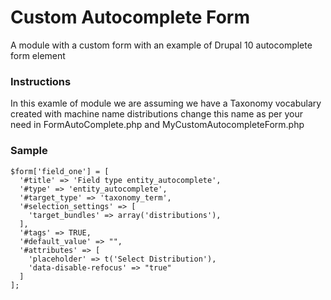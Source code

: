 # Custom Autocomplete Form
A module with a custom form with an example of Drupal 10 autocomplete form element
### Instructions
In this examle of module we are assuming we have a Taxonomy vocabulary created with machine name distributions
 change this name as per your need in FormAutoComplete.php and MyCustomAutocompleteForm.php
### Sample
```
$form['field_one'] = [
  '#title' => 'Field type entity_autocomplete',
  '#type' => 'entity_autocomplete',
  '#target_type' => 'taxonomy_term',
  '#selection_settings' => [
    'target_bundles' => array('distributions'),
  ],
  '#tags' => TRUE,
  '#default_value' => "",
  '#attributes' => [
    'placeholder' => t('Select Distribution'),
    'data-disable-refocus' => "true"
  ]
];
```
